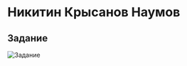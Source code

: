 # Никитин Крысанов Наумов## Задание ![](https://sun9-71.userapi.com/impf/tzB0suFGx8UbgEPQRXz-edn5kJAmJt6WwNugJA/0TUPiQERK8Y.jpg?size=1279x362&quality=96&proxy=1&sign=d1d26b4c0dc388ad1a37dc6800fc5c6f&type=album "Задание")